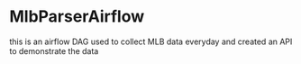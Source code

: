 # MlbParserAirflow
this is an airflow DAG used to collect MLB data everyday and created an API to demonstrate the data
